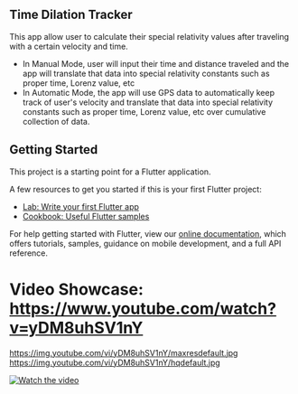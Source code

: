 ## Time Dilation Tracker
This app allow user to calculate their special relativity values after traveling with a certain velocity and time. 
- In Manual Mode, user will input their time and distance traveled and the app will translate that data into special relativity constants such as proper time, Lorenz value, etc
- In Automatic Mode, the app will use GPS data to automatically keep track of user's velocity and translate that data into special relativity constants such as proper time, Lorenz value, etc over cumulative collection of data.

## Getting Started

This project is a starting point for a Flutter application.

A few resources to get you started if this is your first Flutter project:

- [Lab: Write your first Flutter app](https://flutter.dev/docs/get-started/codelab)
- [Cookbook: Useful Flutter samples](https://flutter.dev/docs/cookbook)

For help getting started with Flutter, view our
[online documentation](https://flutter.dev/docs), which offers tutorials,
samples, guidance on mobile development, and a full API reference.

# Video Showcase: https://www.youtube.com/watch?v=yDM8uhSV1nY
https://img.youtube.com/vi/yDM8uhSV1nY/maxresdefault.jpg
https://img.youtube.com/vi/yDM8uhSV1nY/hqdefault.jpg

[![Watch the video](https://img.youtube.com/vi/yDM8uhSV1nY/maxresdefault.jpg)](https://youtu.be/yDM8uhSV1nY)
